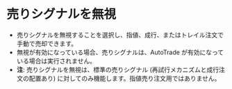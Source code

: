 # **売りシグナルを無視**

- 売りシグナルを無視することを選択し、指値、成行、またはトレイル注文で手動で売却できます。
- 無視が有効になっている場合、売りシグナルは、AutoTrade が有効になっている場合は実行されません。
- **注**: 売りシグナルを無視は、標準の売りシグナル (再試行メカニズムと成行注文の配置あり) に対してのみ機能します。指値売り注文用ではありません。
